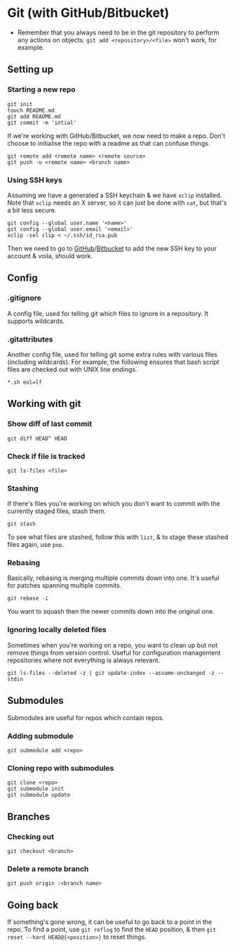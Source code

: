 # Git (with GitHub/Bitbucket)

* Remember that you always need to be in the git repository to perform any actions on objects. `git add <repository>/<file>` won't work, for example. 

## Setting up

### Starting a new repo

    git init
    touch README.md
    git add README.md
    git commit -m 'intial'

If we're working with GitHub/Bitbucket, we now need to make a repo. Don't choose to initialise the repo with a readme as that can confuse things.

    git remote add <remote name> <remote source>
    git push -u <remote name> <branch name>

### Using SSH keys

Assuming we have a generated a SSH keychain & we have `xclip` installed. Note that `xclip` needs an X server, so it can just be done with `cat`, but that's a bit less secure.

    git config --global user.name '<name>'
    git config --global user.email '<email>'
    xclip -sel clip < ~/.ssh/id_rsa.pub

Then we need to go to [GitHub](https://github.com/settings/ssh)/[Bitbucket](https://bitbucket.org/account/user/<userid>/ssh-keys/) to add the new SSH key to your account & voila, should work.


## Config

### .gitignore

A config file, used for telling git which files to ignore in a repository. It supports wildcards.

### .gitattributes

Another config file, used for telling git some extra rules with various files (including wildcards). For example, the following ensures that bash script files are checked out with UNIX line endings.

    *.sh eol=lf

## Working with git

### Show diff of last commit

    git diff HEAD^ HEAD

### Check if file is tracked

    git ls-files <file>

### Stashing

If there's files you're working on which you don't want to commit with the currently staged files, stash them.

    git stash
    
To see what files are stashed, follow this with `list`, & to stage these stashed files again, use `pop`.

    
### Rebasing

Basically, rebasing is merging multiple commits down into one. It's useful for patches spanning multiple commits.

    git rebase -i 
    
You want to squash then the newer commits down into the original one.

### Ignoring locally deleted files

Sometimes when you're working on a repo, you want to clean up but not remove things from version control. Useful for configuration management repositories where not everything is always relevant.

    git ls-files --deleted -z | git update-index --assume-unchanged -z --stdin


## Submodules

Submodules are useful for repos which contain repos. 

### Adding submodule

    git submodule add <repo>

### Cloning repo with submodules

    git clone <repo>
    git submodule init
    git submodule update

## Branches

### Checking out

    git checkout <branch>

### Delete a remote branch

    git push origin :<branch name>
    
## Going back

If something's gone wrong, it can be useful to go back to a point in the repo. To find a point, use  `git reflog` to find the `HEAD` position, & then `git reset --hard HEAD@{<position>}` to reset things.
